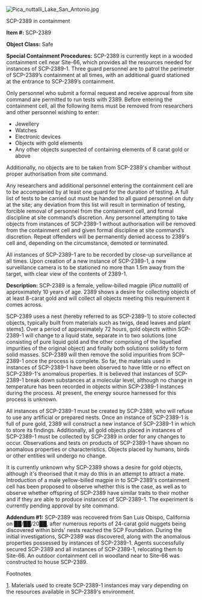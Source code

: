 ![Pica_nuttalli_Lake_San_Antonio.jpg](http://scp-wiki.wdfiles.com/local--files/scp-2389/Pica_nuttalli_Lake_San_Antonio.jpg)

SCP-2389 in containment

**Item #:** SCP-2389

**Object Class:** Safe

**Special Containment Procedures:** SCP-2389 is currently kept in a wooded containment cell near Site-66, which provides all the resources needed for instances of SCP-2389-1. Three guard personnel are to patrol the perimeter of SCP-2389’s containment at all times, with an additional guard stationed at the entrance to SCP-2389’s containment.

Only personnel who submit a formal request and receive approval from site command are permitted to run tests with 2389. Before entering the containment cell, all the following items must be removed from researchers and other personnel wishing to enter:

*   Jewellery
*   Watches
*   Electronic devices
*   Objects with gold elements
*   Any other objects suspected of containing elements of 8 carat gold or above

Additionally, no objects are to be taken from SCP-2389's chamber without proper authorisation from site command.

Any researchers and additional personnel entering the containment cell are to be accompanied by at least one guard for the duration of testing. A full list of tests to be carried out must be handed to all guard personnel on duty at the site; any deviation from this list will result in termination of testing, forcible removal of personnel from the containment cell, and formal discipline at site command’s discretion. Any personnel attempting to take objects from instances of SCP-2389-1 without authorisation will be removed from the containment cell and given formal discipline at site command’s discretion. Repeat offenders will be permanently denied access to 2389's cell and, depending on the circumstance, demoted or terminated.

All instances of SCP-2389-1 are to be recorded by close-up surveillance at all times. Upon creation of a new instance of SCP-2389-1, a new surveillance camera is to be stationed no more than 1.5m away from the target, with clear view of the contents of 2389-1.

**Description:** SCP-2389 is a female, yellow-billed magpie (_Pica nuttalli_) of approximately 10 years of age. 2389 shows a desire for collecting objects of at least 8-carat gold and will collect all objects meeting this requirement it comes across.

SCP-2389 uses a nest (hereby referred to as SCP-2389-1) to store collected objects, typically built from materials such as twigs, dead leaves and plant stems[1](javascript:;). Over a period of approximately 72 hours, gold objects within SCP-2389-1 will change to a liquid state, separate in to two solutions (one consisting of pure liquid gold and the other comprising of the liquefied impurities of the original object) and finally both solutions solidify to form solid masses. SCP-2389 will then remove the solid impurities from SCP-2389-1 once the process is complete. So far, the materials used in instances of SCP-2389-1 have been observed to have little or no effect on SCP-2389-1's anomalous properties. It is believed that instances of SCP-2389-1 break down substances at a molecular level, although no change in temperature has been recorded in objects within SCP-2389-1 instances during the process. At present, the energy source harnessed for this process is unknown.

All instances of SCP-2389-1 must be created by SCP-2389, who will refuse to use any artificial or prepared nests. Once an instance of SCP-2389-1 is full of pure gold, 2389 will construct a new instance of SCP-2389-1 in which to store its findings. Additionally, all gold objects placed in instances of SCP-2389-1 must be collected by SCP-2389 in order for any changes to occur. Observations and tests on products of SCP-2389-1 have shown no anomalous properties or characteristics. Objects placed by humans, birds or other entities will undergo no change.

It is currently unknown why SCP-2389 shows a desire for gold objects, although it's theorised that it may do this in an attempt to attract a mate. Introduction of a male yellow-billed magpie in to SCP-2389's containment cell has been proposed to observe whether this is the case, as well as to observe whether offspring of SCP-2389 have similar traits to their mother and if they are able to produce instances of SCP-2389-1. The experiment is currently pending approval by site command.

**Addendum #1:** SCP-2389 was recovered from San Luis Obispo, California on ██/██/20██, after numerous reports of 24-carat gold nuggets being discovered within birds' nests reached the SCP Foundation. During the initial investigations, SCP-2389 was discovered, along with the anomalous properties possessed by instances of SCP-2389-1. Agents successfully secured SCP-2389 and all instances of SCP-2389-1, relocating them to Site-66. An outdoor containment cell in woodland near to Site-66 was constructed to house SCP-2389.

Footnotes

[1](javascript:;). Materials used to create SCP-2389-1 instances may vary depending on the resources available in SCP-2389's environment.